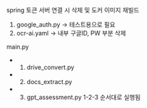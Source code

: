 spring 토큰 서버 연결 시 삭제 및 도커 이미지 재빌드
1. google_auth.py -> 테스트용으로 필요
2. ocr-ai.yaml -> 내부 구글ID, PW 부분 삭제

main.py
- 1. drive_convert.py
- 2. docs_extract.py
- 3. gpt_assessment.py
  1-2-3 순서대로 실행됨
